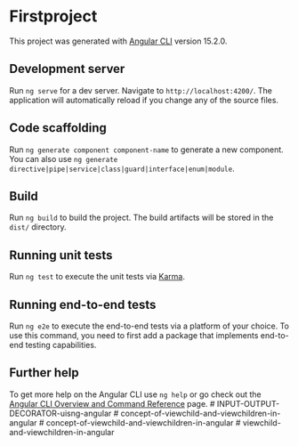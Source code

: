 # Firstproject

This project was generated with [Angular CLI](https://github.com/angular/angular-cli) version 15.2.0.

## Development server

Run `ng serve` for a dev server. Navigate to `http://localhost:4200/`. The application will automatically reload if you change any of the source files.

## Code scaffolding

Run `ng generate component component-name` to generate a new component. You can also use `ng generate directive|pipe|service|class|guard|interface|enum|module`.

## Build

Run `ng build` to build the project. The build artifacts will be stored in the `dist/` directory.

## Running unit tests

Run `ng test` to execute the unit tests via [Karma](https://karma-runner.github.io).

## Running end-to-end tests

Run `ng e2e` to execute the end-to-end tests via a platform of your choice. To use this command, you need to first add a package that implements end-to-end testing capabilities.

## Further help

To get more help on the Angular CLI use `ng help` or go check out the [Angular CLI Overview and Command Reference](https://angular.io/cli) page.
#   I N P U T - O U T P U T - D E C O R A T O R - u i s n g - a n g u l a r  
 #   c o n c e p t - o f - v i e w c h i l d - a n d - v i e w c h i l d r e n - i n - a n g u l a r  
 #   c o n c e p t - o f - v i e w c h i l d - a n d - v i e w c h i l d r e n - i n - a n g u l a r  
 #   v i e w c h i l d - a n d - v i e w c h i l d r e n - i n - a n g u l a r  
 